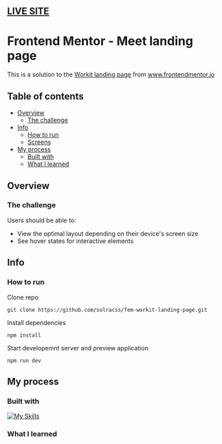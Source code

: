 ## [LIVE SITE](https://solracss.github.io/fem-workit-landing-page/)

# Frontend Mentor - Meet landing page

This is a solution to the [Workit landing page](https://www.frontendmentor.io/challenges/workit-landing-page-2fYnyle5lu) from www.frontendmentor.io

## Table of contents

- [Overview](#overview)
  - [The challenge](#the-challenge)
- [Info](#info)
  - [How to run](#how-to-run)
  - [Screens](#screens)
- [My process](#my-process)
  - [Built with](#built-with)
  - [What I learned](#what-i-learned)

## Overview

### The challenge

Users should be able to:

- View the optimal layout depending on their device's screen size
- See hover states for interactive elements

## Info

### How to run

Clone repo

```
git clone https://github.com/solracss/fem-workit-landing-page.git
```

Install dependencies

```
npm install
```

Start developemnt server and preview application

```
npm run dev
```

## My process

### Built with

[![My Skills](https://skillicons.dev/icons?i=html,css,sass,vscode,vite)](https://skillicons.dev)

### What I learned
